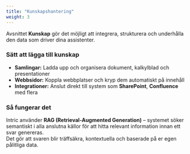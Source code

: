 ```yaml
---
title: "Kunskapshantering"
weight: 3
---
```


Avsnittet **Kunskap** gör det möjligt att integrera, strukturera och underhålla den data som driver dina assistenter.

### Sätt att lägga till kunskap
- **Samlingar:** Ladda upp och organisera dokument, kalkylblad och presentationer  
- **Webbsidor:** Koppla webbplatser och kryp dem automatiskt på innehåll  
- **Integrationer:** Anslut direkt till system som **SharePoint**, **Confluence** med flera  

### Så fungerar det
Intric använder **RAG (Retrieval-Augmented Generation)** – systemet söker semantiskt i alla anslutna källor för att hitta relevant information innan ett svar genereras.  
Det gör att svaren blir träffsäkra, kontextuella och baserade på er egen pålitliga data.
